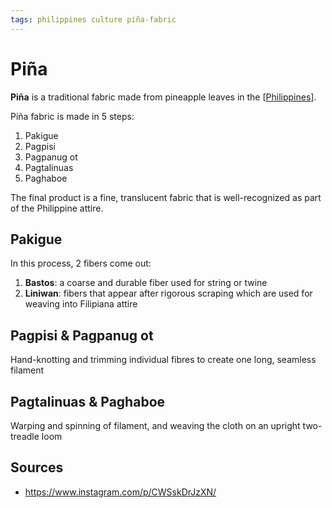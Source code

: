 ```yaml
---
tags: philippines culture piña-fabric
---
```


# Piña

**Piña** is a traditional fabric made from pineapple leaves in the [[Philippines]].

Piña fabric is made in 5 steps:

1. Pakigue
2. Pagpisi
3. Pagpanug ot
4. Pagtalinuas
5. Paghaboe

The final product is a fine, translucent fabric that is well-recognized as part of the Philippine attire.

## Pakigue

In this process, 2 fibers come out:

1. **Bastos**: a coarse and durable fiber used for string or twine
2. **Liniwan**: fibers that appear after rigorous scraping which are used for weaving into Filipiana attire

## Pagpisi & Pagpanug ot

Hand-knotting and trimming individual fibres to create one long, seamless filament

## Pagtalinuas & Paghaboe

Warping and spinning of filament, and weaving the cloth on an upright two-treadle loom

## Sources

- <https://www.instagram.com/p/CWSskDrJzXN/>

[//begin]: # "Autogenerated link references for markdown compatibility"
[Philippines]: philippines "Philippines"
[//end]: # "Autogenerated link references"

